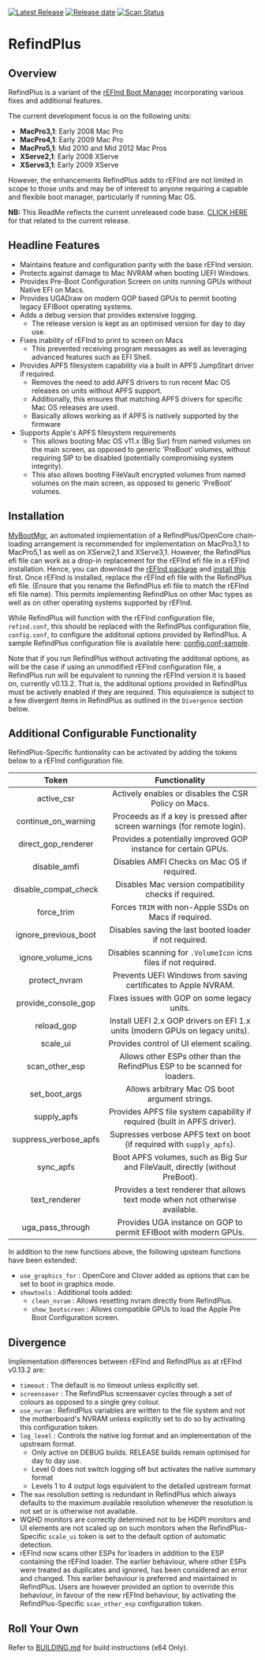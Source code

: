 [![Latest Release](https://img.shields.io/github/release/dakanji/RefindPlus.svg?flat=1&label=current)](https://github.com/dakanji/RefindPlus/releases) [![Release date](https://img.shields.io/github/release-date/dakanji/RefindPlus.svg?flat=1&color=informational&label=when)](https://github.com/dakanji/RefindPlus/releases) [![Scan Status](https://scan.coverity.com/projects/22695/badge.svg?flat=1)](https://scan.coverity.com/projects/22695)

# RefindPlus
## Overview
RefindPlus is a variant of the [rEFInd Boot Manager](https://www.rodsbooks.com/refind) incorporating various fixes and additional features.

The current development focus is on the following units:
- **MacPro3,1**: Early 2008 Mac Pro
- **MacPro4,1**: Early 2009 Mac Pro
- **MacPro5,1**: Mid 2010 and Mid 2012 Mac Pros
- **XServe2,1**: Early 2008 XServe
- **XServe3,1**: Early 2009 XServe

However, the enhancements RefindPlus adds to rEFInd are not limited in scope to those units and may be of interest to anyone requiring a capable and flexible boot manager, particularly if running Mac OS.

**NB:** This ReadMe reflects the current unreleased code base. [CLICK HERE](https://github.com/dakanji/RefindPlus/blob/GOPFix/README-Released.md) for that related to the current release.

## Headline Features
- Maintains feature and configuration parity with the base rEFInd version.
- Protects against damage to Mac NVRAM when booting UEFI Windows.
- Provides Pre-Boot Configuration Screen on units running GPUs without Native EFI on Macs.
- Provides UGADraw on modern GOP based GPUs to permit booting legacy EFIBoot operating systems.
- Adds a debug version that provides extensive logging.
  * The release version is kept as an optimised version for day to day use.
- Fixes inability of rEFInd to print to screen on Macs
  * This prevented receiving program messages as well as leveraging advanced features such as EFI Shell.
- Provides APFS filesystem capability via a built in APFS JumpStart driver if required.
  * Removes the need to add APFS drivers to run recent Mac OS releases on units without APFS support.
  * Additionally, this ensures that matching APFS drivers for specific Mac OS releases are used.
  * Basically allows working as if APFS is natively supported by the firmware
- Supports Apple's APFS filesystem requirements
  * This allows booting Mac OS v11.x (Big Sur) from named volumes on the main screen, as opposed to generic 'PreBoot' volumes, without requiring SIP to be disabled (potentially compromising system integrity).
  * This also allows booting FileVault encrypted volumes from named volumes on the main screen, as opposed to generic 'PreBoot' volumes.

## Installation
[MyBootMgr](https://www.dakanji.com/creations/index.html), an automated implementation of a RefindPlus/OpenCore chain-loading arrangement is recommended for implementation on MacPro3,1 to MacPro5,1 as well as on XServe2,1 and XServe3,1. However, the RefindPlus efi file can work as a drop-in replacement for the rEFInd efi file in a rEFInd installation. Hence, you can download the [rEFInd package](https://www.rodsbooks.com/refind/getting.html) and [install this](https://www.rodsbooks.com/refind/installing.html) first. Once rEFInd is installed, replace the rEFInd efi file with the RefindPlus efi file. (Ensure that you rename the RefindPlus efi file to match the rEFInd efi file name). This permits implementing RefindPlus on other Mac types as well as on other operating systems supported by rEFInd.

While RefindPlus will function with the rEFInd configuration file, `refind.conf`, this should be replaced with the RefindPlus configuration file, `config.conf`, to configure the additonal options provided by RefindPlus. A sample RefindPlus configuration file is available here: [config.conf-sample](https://github.com/dakanji/RefindPlus/blob/GOPFix/config.conf-sample).

Note that if you run RefindPlus without activating the additonal  options, as will be the case if using an unmodified rEFInd configuration file, a RefindPlus run will be equivalent to running the rEFInd version it is based on, currently v0.13.2. That is, the additonal options provided in RefindPlus must be actively enabled if they are required. This equivalence is subject to a few divergent items in RefindPlus as outlined in the `Divergence` section below.

## Additional Configurable Functionality
RefindPlus-Specific funtionality can be activated by adding the tokens below to a rEFInd configuration file.

Token | Functionality
:----: | :----:
active_csr            |Actively enables or disables the CSR Policy on Macs.
continue_on_warning   |Proceeds as if a key is pressed after screen warnings (for remote login).
direct_gop_renderer   |Provides a potentially improved GOP instance for certain GPUs.
disable_amfi          |Disables AMFI Checks on Mac OS if required.
disable_compat_check  |Disables Mac version compatibility checks if required.
force_trim            |Forces `TRIM` with non-Apple SSDs on Macs if required.
ignore_previous_boot  |Disables saving the last booted loader if not required.
ignore_volume_icns    |Disables scanning for `.VolumeIcon` icns files if not required.
protect_nvram         |Prevents UEFI Windows from saving certificates to Apple NVRAM.
provide_console_gop   |Fixes issues with GOP on some legacy units.
reload_gop            |Install UEFI 2.x GOP drivers on EFI 1.x units (modern GPUs on legacy units).
scale_ui              |Provides control of UI element scaling.
scan_other_esp        |Allows other ESPs other than the RefindPlus ESP to be scanned for loaders.
set_boot_args         |Allows arbitrary Mac OS boot argument strings.
supply_apfs           |Provides APFS file system capability if required (built in APFS driver).
suppress_verbose_apfs |Supresses verbose APFS text on boot (if required with `supply_apfs`).
sync_apfs             |Boot APFS volumes, such as Big Sur and FileVault, directly (without PreBoot).
text_renderer         |Provides a text renderer that allows text mode when not otherwise available.
uga_pass_through      |Provides UGA instance on GOP to permit EFIBoot with modern GPUs.

In addition to the new functions above, the following upsteam functions have been extended:
- `use_graphics_for` : OpenCore and Clover added as options that can be set to boot in graphics mode.
- `showtools` : Additional tools added:
  - `clean_nvram` : Allows resetting nvram directly from RefindPlus.
  - `show_bootscreen` : Allows compatible GPUs to load the Apple Pre Boot Configuration screen.

## Divergence
Implementation differences between rEFInd and RefindPlus as at rEFInd v0.13.2 are:
- `timeout` : The default is no timeout unless explicitly set.
- `screensaver` : The RefindPlus screensaver cycles through a set of colours as opposed to a single grey colour.
- `use_nvram` : RefindPlus variables are written to the file system and not the motherboard's NVRAM unless explicitly set to do so by activating this configuration token.
- `log_level` : Controls the native log format and an implementation of the upstream format.
  * Only active on DEBUG builds. RELEASE builds remain optimised for day to day use.
  * Level 0 does not switch logging off but activates the native summary format
  * Levels 1 to 4 output logs equivalent to the detailed upstream format
- The `max` resolution setting is redundant in RefindPlus which always defaults to the maximum available resolution whenever the resolution is not set or is otherwise not available.  
- WQHD monitors are correctly determined not to be HiDPI monitors and UI elements are not scaled up on such monitors when the RefindPlus-Specific `scale_ui` token is set to the default option of automatic detection.
- rEFInd now scans other ESPs for loaders in addition to the ESP containing the rEFInd loader. The earlier behaviour, where other ESPs were treated as duplicates and ignored, has been considered an error and changed. This earlier behaviour is preferred and maintained in RefindPlus. Users are however provided an option to override this behaviour, in favour of the new rEFInd behaviour, by activating the RefindPlus-Specific `scan_other_esp` configuration token.

## Roll Your Own
Refer to [BUILDING.md](https://github.com/dakanji/RefindPlus/blob/GOPFix/BUILDING.md) for build instructions (x64 Only).
